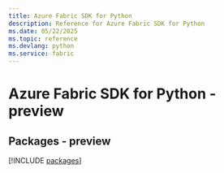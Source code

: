 ```yaml
---
title: Azure Fabric SDK for Python
description: Reference for Azure Fabric SDK for Python
ms.date: 05/22/2025
ms.topic: reference
ms.devlang: python
ms.service: fabric
---
```

# Azure Fabric SDK for Python - preview
## Packages - preview
[!INCLUDE [packages](fabric-index.md)]